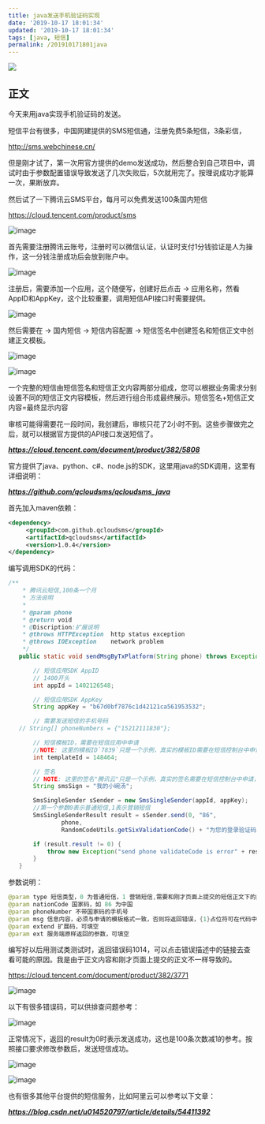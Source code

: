 ```yaml
---
title: java发送手机验证码实现
date: '2019-10-17 18:01:34'
updated: '2019-10-17 18:01:34'
tags: [java, 短信]
permalink: /201910171801java
---
```

![](https://img.hacpai.com/bing/20180526.jpg?imageView2/1/w/960/h/540/interlace/1/q/100)


## 正文
今天来用java实现手机验证码的发送。



短信平台有很多，中国网建提供的SMS短信通，注册免费5条短信，3条彩信，

http://sms.webchinese.cn/



但是刚才试了，第一次用官方提供的demo发送成功，然后整合到自己项目中，调试时由于参数配置错误导致发送了几次失败后，5次就用完了。按理说成功才能算一次，果断放弃。



然后试了一下腾讯云SMS平台，每月可以免费发送100条国内短信

https://cloud.tencent.com/product/sms

![image](https://imgconvert.csdnimg.cn/aHR0cDovL3VwbG9hZC1pbWFnZXMuamlhbnNodS5pby91cGxvYWRfaW1hZ2VzLzkxMzQ3NjMtZTQyZWI1YmIwMDY1MjYxZg?x-oss-process=image/format,png)

首先需要注册腾讯云账号，注册时可以微信认证，认证时支付1分钱验证是人为操作，这一分钱注册成功后会放到账户中。

![image](https://imgconvert.csdnimg.cn/aHR0cDovL3VwbG9hZC1pbWFnZXMuamlhbnNodS5pby91cGxvYWRfaW1hZ2VzLzkxMzQ3NjMtMDU4NjM5YzEwMjFmYTI3NQ?x-oss-process=image/format,png)

注册后，需要添加一个应用，这个随便写，创建好后点击 -> 应用名称，然看AppID和AppKey，这个比较重要，调用短信API接口时需要提供。

![image](https://imgconvert.csdnimg.cn/aHR0cDovL3VwbG9hZC1pbWFnZXMuamlhbnNodS5pby91cGxvYWRfaW1hZ2VzLzkxMzQ3NjMtYmM5OGY4NjZiOTAyNzYzMw?x-oss-process=image/format,png)

然后需要在 -> 国内短信 -> 短信内容配置 -> 短信签名中创建签名和短信正文中创建正文模板。

![image](https://imgconvert.csdnimg.cn/aHR0cDovL3VwbG9hZC1pbWFnZXMuamlhbnNodS5pby91cGxvYWRfaW1hZ2VzLzkxMzQ3NjMtZGY5ODdlZWY0YzZmZTA0NA?x-oss-process=image/format,png)

![image](https://imgconvert.csdnimg.cn/aHR0cDovL3VwbG9hZC1pbWFnZXMuamlhbnNodS5pby91cGxvYWRfaW1hZ2VzLzkxMzQ3NjMtZjgxNTBiZGE4YzczZDkyNQ?x-oss-process=image/format,png)

一个完整的短信由短信签名和短信正文内容两部分组成，您可以根据业务需求分别设置不同的短信正文内容模板，然后进行组合形成最终展示。短信签名+短信正文内容=最终显示内容

审核可能得需要花一段时间，我创建后，审核只花了2小时不到。这些步骤做完之后，就可以根据官方提供的API接口发送短信了。

***https://cloud.tencent.com/document/product/382/5808***

官方提供了java、python、c#、node.js的SDK，这里用java的SDK调用，这里有详细说明：

***https://github.com/qcloudsms/qcloudsms_java***

首先加入maven依赖：

```xml
<dependency>
     <groupId>com.github.qcloudsms</groupId>
     <artifactId>qcloudsms</artifactId>
     <version>1.0.4</version>
</dependency>
```

编写调用SDK的代码：

```java
/**
    * 腾讯云短信,100条一个月
    * 方法说明
    *
    * @param phone
    * @return void
    * @Discription:扩展说明
    * @throws HTTPException  http status exception
    * @throws IOException    network problem
    */
   public static void sendMsgByTxPlatform(String phone) throws Exception {

       // 短信应用SDK AppID
       // 1400开头
       int appId = 1402126548;

       // 短信应用SDK AppKey
       String appKey = "b67d0bf7876c1d42121ca561953532";

       // 需要发送短信的手机号码
   // String[] phoneNumbers = {"15212111830"};

       // 短信模板ID，需要在短信应用中申请
       //NOTE: 这里的模板ID`7839`只是一个示例，真实的模板ID需要在短信控制台中申请
       int templateId = 148464;

       // 签名
       // NOTE: 这里的签名"腾讯云"只是一个示例，真实的签名需要在短信控制台中申请，另外签名参数使用的是`签名内容`，而不是`签名ID`
       String smsSign = "我的小碗汤";

       SmsSingleSender sSender = new SmsSingleSender(appId, appKey);
       //第一个参数0表示普通短信,1表示营销短信
       SmsSingleSenderResult result = sSender.send(0, "86",
               phone,
               RandomCodeUtils.getSixValidationCode() + "为您的登录验证码，请于" + 10 + "分钟内填写。如非本人操作，请忽略本短信。", "", "");

       if (result.result != 0) {
           throw new Exception("send phone validateCode is error" + result.errMsg);
       }
   }
```

参数说明：

```java
@param type 短信类型，0 为普通短信，1 营销短信,需要和刚才页面上提交的短信正文下的类型一致
@param nationCode 国家码，如 86 为中国
@param phoneNumber 不带国家码的手机号
@param msg 信息内容，必须与申请的模板格式一致，否则将返回错误，{1}占位符可在代码中用实际需要发送的值替换
@param extend 扩展码，可填空
@param ext 服务端原样返回的参数，可填空
```

编写好以后用测试类测试时，返回错误码1014，可以点击错误描述中的链接去查看可能的原因。我是由于正文内容和刚才页面上提交的正文不一样导致的。

https://cloud.tencent.com/document/product/382/3771

![image](https://imgconvert.csdnimg.cn/aHR0cDovL3VwbG9hZC1pbWFnZXMuamlhbnNodS5pby91cGxvYWRfaW1hZ2VzLzkxMzQ3NjMtZDhlNzhkOTQyMzY3MmQyNw?x-oss-process=image/format,png)

以下有很多错误码，可以供排查问题参考：

![image](https://imgconvert.csdnimg.cn/aHR0cDovL3VwbG9hZC1pbWFnZXMuamlhbnNodS5pby91cGxvYWRfaW1hZ2VzLzkxMzQ3NjMtNzBiZDUzNzAxZjRkNTZiMQ?x-oss-process=image/format,png)

正常情况下，返回的result为0时表示发送成功，这也是100条次数减1的参考。按照接口要求修改参数后，发送短信成功。

![image](https://imgconvert.csdnimg.cn/aHR0cDovL3VwbG9hZC1pbWFnZXMuamlhbnNodS5pby91cGxvYWRfaW1hZ2VzLzkxMzQ3NjMtOGJkY2Q1YWM1MTBjMDYwNA?x-oss-process=image/format,png)

![image](https://imgconvert.csdnimg.cn/aHR0cDovL3VwbG9hZC1pbWFnZXMuamlhbnNodS5pby91cGxvYWRfaW1hZ2VzLzkxMzQ3NjMtYmIyY2JkYmFhZDIxZDA4MA?x-oss-process=image/format,png)

也有很多其他平台提供的短信服务，比如阿里云可以参考以下文章：

***https://blog.csdn.net/u014520797/article/details/54411392***
